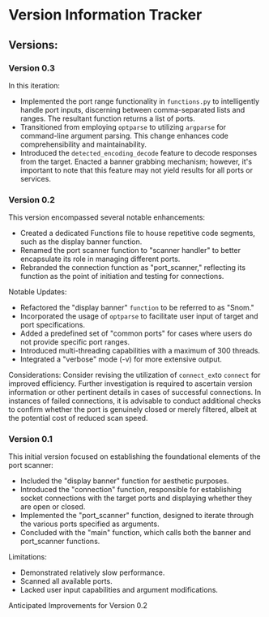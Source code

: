 # Version Information Tracker

## Versions:

### Version 0.3
In this iteration:

- Implemented the port range functionality in `functions.py` to intelligently handle port inputs, discerning between comma-separated lists and ranges. The resultant function returns a list of ports.
- Transitioned from employing `optparse` to utilizing `argparse` for command-line argument parsing. This change enhances code comprehensibility and maintainability.
- Introduced the `detected_encoding_decode` feature to decode responses from the target.
Enacted a banner grabbing mechanism; however, it's important to note that this feature may not yield results for all ports or services.

### Version 0.2
This version encompassed several notable enhancements:

- Created a dedicated Functions file to house repetitive code segments, such as the display banner function.
- Renamed the port scanner function to "scanner handler" to better encapsulate its role in managing different ports.
- Rebranded the connection function as "port_scanner," reflecting its function as the point of initiation and testing for connections.

Notable Updates:

- Refactored the "display banner" `function` to be referred to as "Snom."
- Incorporated the usage of `optparse` to facilitate user input of target and port specifications.
- Added a predefined set of "common ports" for cases where users do not provide specific port ranges.
- Introduced multi-threading capabilities with a maximum of 300 threads.
- Integrated a "verbose" mode (-v) for more extensive output.

Considerations:
Consider revising the utilization of `connect_ex`to `connect` for improved efficiency. Further investigation is required to ascertain version information or other pertinent details in cases of successful connections. In instances of failed connections, it is advisable to conduct additional checks to confirm whether the port is genuinely closed or merely filtered, albeit at the potential cost of reduced scan speed.

### Version 0.1
This initial version focused on establishing the foundational elements of the port scanner:

- Included the "display banner" function for aesthetic purposes.
- Introduced the "connection" function, responsible for establishing socket connections with the target ports and displaying whether they are open or closed.
- Implemented the "port_scanner" function, designed to iterate through the various ports specified as arguments.
- Concluded with the "main" function, which calls both the banner and port_scanner functions.

Limitations:
- Demonstrated relatively slow performance.
- Scanned all available ports.
- Lacked user input capabilities and argument modifications.

Anticipated Improvements for Version 0.2
